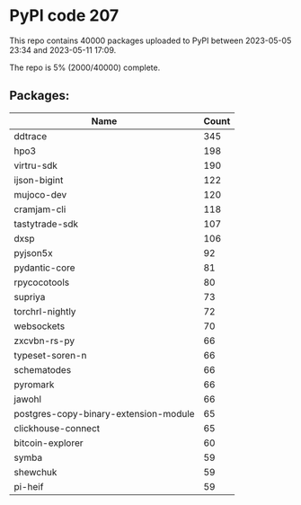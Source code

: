 # PyPI code 207

This repo contains 40000 packages uploaded to PyPI between 
2023-05-05 23:34 and 2023-05-11 17:09.

The repo is 5% (2000/40000) complete.

## Packages:

| Name  | Count |
| ----- | ----- |
| ddtrace | 345 |
| hpo3 | 198 |
| virtru-sdk | 190 |
| ijson-bigint | 122 |
| mujoco-dev | 120 |
| cramjam-cli | 118 |
| tastytrade-sdk | 107 |
| dxsp | 106 |
| pyjson5x | 92 |
| pydantic-core | 81 |
| rpycocotools | 80 |
| supriya | 73 |
| torchrl-nightly | 72 |
| websockets | 70 |
| zxcvbn-rs-py | 66 |
| typeset-soren-n | 66 |
| schematodes | 66 |
| pyromark | 66 |
| jawohl | 66 |
| postgres-copy-binary-extension-module | 65 |
| clickhouse-connect | 65 |
| bitcoin-explorer | 60 |
| symba | 59 |
| shewchuk | 59 |
| pi-heif | 59 |


